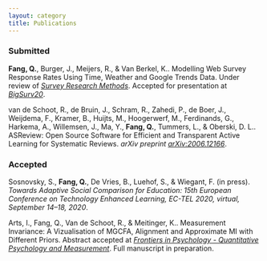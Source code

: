 ```yaml
---
layout: category
title: Publications
---
```


### Submitted
**Fang, Q.**, Burger, J., Meijers, R., & Van Berkel, K.. Modelling Web Survey Response Rates Using Time, Weather and Google Trends Data. Under review of *[Survey Research Methods](https://ojs.ub.uni-konstanz.de/srm)*. Accepted for presentation at *[BigSurv20](https://www.bigsurv20.org/)*. 

van de Schoot, R., de Bruin, J., Schram, R., Zahedi, P., de Boer, J., Weijdema, F., Kramer, B., Huijts, M., Hoogerwerf, M., Ferdinands, G., Harkema, A., Willemsen, J., Ma, Y., **Fang, Q.**, Tummers, L., & Oberski, D. L.. ASReview: Open Source Software for Efficient and Transparent Active Learning for Systematic Reviews. *arXiv preprint [arXiv:2006.12166](https://arxiv.org/abs/2006.12166)*.

### Accepted
Sosnovsky, S., **Fang, Q.**, De Vries, B., Luehof, S., & Wiegant, F. (in press). *Towards Adaptive Social Comparison for Education: 15th European Conference on Technology Enhanced Learning, EC-TEL 2020, virtual, September 14–18, 2020*.

Arts, I., Fang, Q., Van de Schoot, R., & Meitinger, K.. Measurement Invariance: A Vizualisation of MGCFA, Alignment and Approximate MI with Different Priors. Abstract accepted at *[Frontiers in Psychology - Quantitative Psychology and Measurement](https://www.frontiersin.org/journals/psychology/sections/quantitative-psychology-and-measurement#)*. Full manuscript in preparation. 
